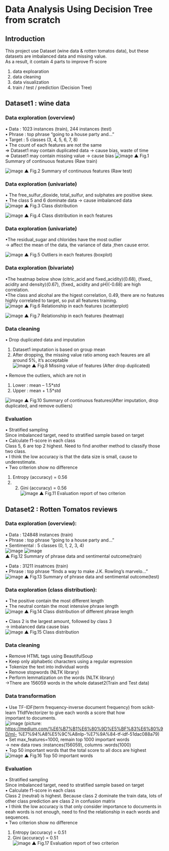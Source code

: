# Data Analysis Using Decision Tree from scratch
## Introduction
  This project use Dataset (wine data & rotten tomatos data), but these datasets are imbalanced data and missing value.<br />
  As a result, it contain 4 parts to improve f1-score <br />
  1. data exploaration <br />
  2. data cleaning <br />
  3. data visualization <br />
  4. train / test / prediction (Decision Tree) <br />
  

## Dataset1 : wine data 
### Data exploration (overview) <br />
  •	Data : 1023 instances (train), 244 instances (test) <br />
  •	Phrase : top phrase “going to a house party and…” <br />
  •	Target : 5 classes (3, 4, 5, 6, 7, 8) <br />
  •	The count of each features are not the same <br />
  =>	Dataset1 may contain duplicated data → cause bias, waste of time <br />
  =>	Dataset1 may contain missing value   → cause bias 
  ![image](https://github.com/Ray-red-byte/Data_Analysis_DecisionTree/assets/72739609/d9a860bd-442b-4918-8f8c-55726582cdc6)
  ▲ Fig.1 Summary of continuous features (Raw train) 
  
  ![image](https://github.com/Ray-red-byte/Data_Analysis_DecisionTree/assets/72739609/5720904b-2be2-4fa2-a103-d579970b7b6d)
  ▲ Fig.2 Summary of continuous features (Raw test) 
 
### Data exploration (univariate) <br />
•	The free_sulfur_dioxide, total_sulfur, and sulphates are positive skew. <br />
•	The class 5 and 6 dominate data → cause imbalanced data <br />
![image](https://github.com/Ray-red-byte/Data_Analysis_DecisionTree/assets/72739609/ac7429f6-8d72-416e-8d6a-0786529c95ad)
▲ Fig.3 Class distribution     

![image](https://github.com/Ray-red-byte/Data_Analysis_DecisionTree/assets/72739609/2a4e8494-1e8c-431e-a927-78a35e88dd06)
▲ Fig.4 Class distribution in each features  
 
### Data exploration (univariate) <br />
•The residual_sugar and chlorides have the most outlier <br />
  → affect the mean of the data, the variance of data ,then cause error. <br />
  
![image](https://github.com/Ray-red-byte/Data_Analysis_DecisionTree/assets/72739609/7d523d5e-0933-47a8-baad-33eda9653a4a)
▲ Fig.5 Outliers in each features (boxplot) 
 
### Data exploration (bivariate) <br />
•The heatmap below show (citric_acid and fixed_acidity)(0.68), (fixed_ acidity and density)(0.67), (fixed_ acidity and pH)(-0.68) are high correlation. <br />
•The class and alcohal are the higest correlation, 0.49, there are no features highly   	correlated to target, so put all features training. <br />
  ![image](https://github.com/Ray-red-byte/Data_Analysis_DecisionTree/assets/72739609/d4ad0b34-809d-424c-a5c8-b6066ebf5f10)
▲ Fig.6 Relationship in each features (scatterplot) 

  ![image](https://github.com/Ray-red-byte/Data_Analysis_DecisionTree/assets/72739609/6bb309b5-494d-4d4e-bacc-fd54533f9b0d)
▲ Fig.7 Relationship in each features (heatmap)  


### Data cleaning <br />
• Drop duplicated data and imputation <br />
1.	Dataset1 imputation is based on group mean <br />
2.	After dropping, the missing value ratio among each feaures are all around 5%, it’s 
 	acceptable <br />
  ![image](https://github.com/Ray-red-byte/Data_Analysis_DecisionTree/assets/72739609/dceafb3d-8c22-4d65-8f80-2836a08b70ac)
▲ Fig.8 Missing value of features (After drop duplicated)

 
  • Remove the outliers, which are not in   <br />
1.	Lower : mean – 1.5*std <br />
2.	Upper : mean + 1.5*std <br />
   
  ![image](https://github.com/Ray-red-byte/Data_Analysis_DecisionTree/assets/72739609/1c3228c6-1272-4bbc-bba0-56df000b3a75)
▲ Fig.10 Summary of continuous features(After imputation, drop duplicated, and remove outliers)

### Evaluation <br />
•	Stratified sampling <br />
  Since imbalanced target, need to stratified sample based on target <br />
•	Calculate f1-score in each class  <br />
  Class 5, 6 are top 2 highest. Need to find another method to classify those two class. <br />
•	I think the low accuracy is that the data size is small, cause to underestimate. <br />
•	Two criterion show no difference   <br />
   1. Entropy (accuracy) = 0.56 <br />
   2. 2. Gini (accuracy) = 0.56 <br />
   ![image](https://github.com/Ray-red-byte/Data_Analysis_DecisionTree/assets/72739609/f1cb5422-0d5b-400d-8c57-2187aa66f140)
▲ Fig.11 Evaluation report of two criterion


## Dataset2 : Rotten Tomatos reviews
### Data exploration (overview): <br />
•	Data : 124848 instances (train) <br />
•	Phrase : top phrase “going to a house party and…” <br />
•	Sentimental : 5 classes (0, 1, 2, 3, 4) <br />
  ![image](https://github.com/Ray-red-byte/Data_Analysis_DecisionTree/assets/72739609/f6b04a83-b0f5-4b87-9a59-8b184178721e)
  ![image](https://github.com/Ray-red-byte/Data_Analysis_DecisionTree/assets/72739609/1f3136dc-654d-4186-9a56-7ca5778b1471) <br />
▲ Fig.12 Summary of phrase data and sentimental outcome(train) 
 
•	Data : 31211 insatnces (train) <br />
•	Phrase : top phrase “finds a way to make J.K. Rowling’s marvelo…” <br />
  ![image](https://github.com/Ray-red-byte/Data_Analysis_DecisionTree/assets/72739609/1f53dc1a-18c0-449b-b3cc-85fb6ddedccc)
▲ Fig.13 Summary of phrase data and sentimental outcome(test) 
 
 
### Data exploration (class distribution): <br />
•	The positive contain the most different length  <br />
•	The neutral contain the most intensive phrase length <br />
  ![image](https://github.com/Ray-red-byte/Data_Analysis_DecisionTree/assets/72739609/7bd9dd4b-2744-4ca9-83b8-50f131d69dfa)
▲ Fig.14 Class distribution of different phrase length 
 
•	Class 2 is the largest amount, followed by class 3 <br />
 → imbalanced data cause bias  <br />
  ![image](https://github.com/Ray-red-byte/Data_Analysis_DecisionTree/assets/72739609/3ec8ff28-9d8b-4fa0-966e-3aa48d18d61c)
▲ Fig.15 Class distribution 
 
 
### Data cleaning  <br />
•	Remove HTML tags using BeautifulSoup <br />
•	Keep only alphabetic characters using a regular expression <br />
•	Tokenize the text into individual words <br />
•	Remove stopwords (NLTK library) <br />
•	Perform lemmatization on the words (NLTK library) <br />
→There are 156059 words in the whole dataset2(Train and Test data) <br />
 
 
### Data transformation  <br />  
•	Use TF-IDF(term frequency-inverse document frequency) from scikit-learn TfidfVectorizer to give each words a score that how   
  important to documents. <br />
  ![image](https://github.com/Ray-red-byte/Data_Analysis_DecisionTree/assets/72739609/fb2e6916-3218-44de-ba67-af2c500b0c95)
  (picture: https://medium.com/%E6%B7%B1%E6%80%9D%E5%BF%83%E6%80%9D/ml-
%E7%94%A8%E5%9C%A8nlp-%E7%9A%84-tf-idf-51dac088a79) <br />
•	Set max_features=1000, remain top 1000 important words <br />
→ new data rows :instances(156059), columns :words(1000) <br />
• Top 50 important words that the total score to all docs are highest <br />
  ![image](https://github.com/Ray-red-byte/Data_Analysis_DecisionTree/assets/72739609/8005a364-189d-4ff7-8be9-6b5091b59c05)
▲ Fig.16 Top 50 important words  
 
 
### Evaluation <br />
•	Stratified sampling <br />
  Since imbalanced target, need to stratified sample based on target <br />
•	Calculate f1-score in each class <br />
  Class 2 (neutral) is highest. Because class 2 dominate the train data, lots of other class prediction are class 2 in confusion matrix <br />
•	I think the low accuracy is that only consider importance to documents in eeah words is not enough, need to find the relationship in each words and sequences. <br />
•	Two criterion show no difference <br />
1.	Entropy (accuracy) = 0.51 <br />
2.	Gini (accuracy) = 0.51 <br />
   ![image](https://github.com/Ray-red-byte/Data_Analysis_DecisionTree/assets/72739609/e21bf34c-18d2-4702-912a-86e0fbe13a3d)
▲ Fig.17 Evaluation report of two criterion  


   
